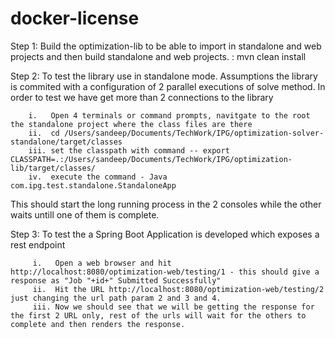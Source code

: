 # docker-license

Step 1: Build the optimization-lib to be able to import in standalone and web projects and then build standalone and web projects. : mvn clean install

Step 2: To test the library use in standalone mode. Assumptions the library is commited with a configuration of 2 parallel executions of solve method. In order to test we have get more than 2 connections to the library

        i.   Open 4 terminals or command prompts, navitgate to the root the standalone project where the class files are there
        ii.  cd /Users/sandeep/Documents/TechWork/IPG/optimization-solver-standalone/target/classes
        iii. set the classpath with command -- export CLASSPATH=.:/Users/sandeep/Documents/TechWork/IPG/optimization-lib/target/classes/
        iv.  execute the command - Java com.ipg.test.standalone.StandaloneApp
        
This should start the long running process in the 2 consoles while the other waits untill one of them is complete.


Step 3: To test the a Spring Boot Application is developed which exposes a rest endpoint
        
         i.   Open a web browser and hit http://localhost:8080/optimization-web/testing/1 - this should give a response as "Job "+id+" Submitted Successfully"
         ii.  Hit the URL http://localhost:8080/optimization-web/testing/2 just changing the url path param 2 and 3 and 4.
         iii. Now we should see that we will be getting the response for the first 2 URL only, rest of the urls will wait for the others to complete and then renders the response.
